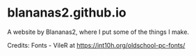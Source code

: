 # blananas2.github.io
A website by Blananas2, where I put some of the things I make.

Credits:
Fonts - VileR at https://int10h.org/oldschool-pc-fonts/